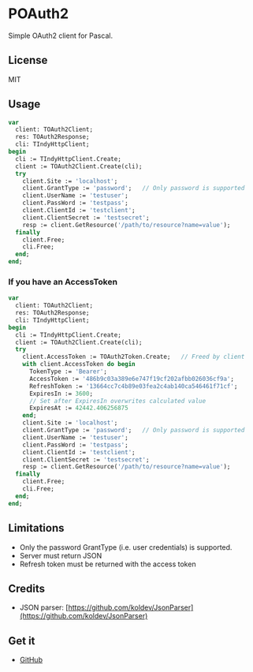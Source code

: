 # POAuth2

Simple OAuth2 client for Pascal.

## License

MIT

## Usage

~~~pascal
var
  client: TOAuth2Client;
  res: TOAuth2Response;
  cli: TIndyHttpClient;
begin
  cli := TIndyHttpClient.Create;
  client := TOAuth2Client.Create(cli);
  try
    client.Site := 'localhost';
    client.GrantType := 'password';   // Only password is supported
    client.UserName := 'testuser';
    client.PassWord := 'testpass';
    client.ClientId := 'testclient';
    client.ClientSecret := 'testsecret';
    resp := client.GetResource('/path/to/resource?name=value');
  finally
    client.Free;
    cli.Free;
  end;
end;
~~~

### If you have an AccessToken

~~~pascal
var
  client: TOAuth2Client;
  res: TOAuth2Response;
  cli: TIndyHttpClient;
begin
  cli := TIndyHttpClient.Create;
  client := TOAuth2Client.Create(cli);
  try
    client.AccessToken := TOAuth2Token.Create;   // Freed by client
    with client.AccessToken do begin
      TokenType := 'Bearer';
      AccessToken := '486b9c03a389e6e747f19cf202afbb026036cf9a';
      RefreshToken := '13664cc7c4b89e03fea2c4ab140ca546461f71cf';
      ExpiresIn := 3600;
      // Set after ExpiresIn overwrites calculated value
      ExpiresAt := 42442.406256875
    end;
    client.Site := 'localhost';
    client.GrantType := 'password';   // Only password is supported
    client.UserName := 'testuser';
    client.PassWord := 'testpass';
    client.ClientId := 'testclient';
    client.ClientSecret := 'testsecret';
    resp := client.GetResource('/path/to/resource?name=value');
  finally
    client.Free;
    cli.Free;
  end;
end;
~~~

## Limitations

* Only the password GrantType (i.e. user credentials) is supported.
* Server must return JSON
* Refresh token must be returned with the access token

## Credits

* JSON parser: [https://github.com/koldev/JsonParser](https://github.com/koldev/JsonParser)

## Get it

* [GitHub](https://github.com/stievie/POAuth2)
